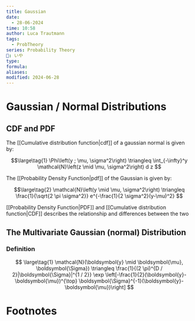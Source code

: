 ```yaml
---
title: Gaussian
date:
  - 28-06-2024
time: 10:58
author: Luca Trautmann
tags:
  - ProbTheory
series: Probability Theory
🍙: いや
type: 
formula: 
aliases: 
modified: 2024-06-28
---
```

# Gaussian / Normal Distributions
## CDF and PDF
The [[Cumulative distribution function|cdf]] of a gaussian normal is given by:

$$\large\tag{1}
\Phi\left(y ; \mu, \sigma^2\right) \triangleq \int_{-\infty}^y \mathcal{N}\left(z \mid \mu, \sigma^2\right) d z
$$


The [[Probability Density Function|pdf]] of the Gaussian is given by: 

$$\large\tag{2}
\mathcal{N}\left(y \mid \mu, \sigma^2\right) \triangleq \frac{1}{\sqrt{2 \pi \sigma^2}} e^{-\frac{1}{2 \sigma^2}(y-\mu)^2}
$$

[[Probability Density Function|PDF]] and [[Cumulative distribution function|CDF]] describes the relationship and differences between the two 

## The Multivariate Gaussian (normal) Distribution
### Definition
$$ \large\tag{1}
\mathcal{N}(\boldsymbol{y} \mid \boldsymbol{\mu}, \boldsymbol{\Sigma}) \triangleq \frac{1}{(2 \pi)^{D / 2}|\boldsymbol{\Sigma}|^{1 / 2}} \exp \left[-\frac{1}{2}(\boldsymbol{y}-\boldsymbol{\mu})^{\top} \boldsymbol{\Sigma}^{-1}(\boldsymbol{y}-\boldsymbol{\mu})\right]
$$




# Footnotes

[^1]: Let P(y) be defined as the probability that the random variable Y is less than or equal to y